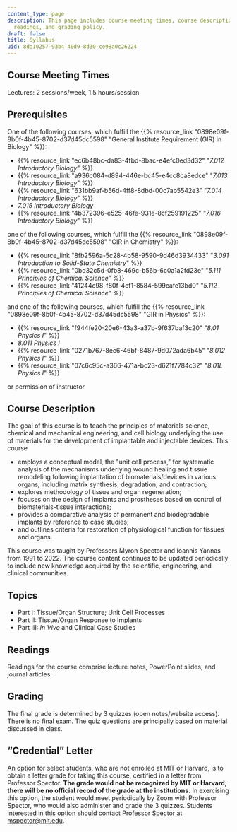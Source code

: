 ```yaml
---
content_type: page
description: This page includes course meeting times, course description, prerequisites,
  readings, and grading policy.
draft: false
title: Syllabus
uid: 8da10257-93b4-40d9-8d30-ce98a0c26224
---
```

## Course Meeting Times

Lectures: 2 sessions/week, 1.5 hours/session

## Prerequisites

One of the following courses, which fulfill the {{% resource_link "0898e09f-8b0f-4b45-8702-d37d45dc5598" "General Institute Requirement (GIR) in Biology" %}}:

- {{% resource_link "ec6b48bc-da83-4fbd-8bac-e4efc0ed3d32" "*7.012 Introductory Biology*" %}}
- {{% resource_link "a936c084-d894-446e-bc45-e4cc8ca8edce" "*7.013 Introductory Biology*" %}}
- {{% resource_link "631bb9af-b56d-4ff8-8dbd-00c7ab5542e3" "*7.014 Introductory Biology*" %}}
- *7.015 Introductory Biology*
- {{% resource_link "4b372396-e525-46fe-931e-8cf259191225" "*7.016 Introductory Biology*" %}}

one of the following courses, which fulfill the {{% resource_link "0898e09f-8b0f-4b45-8702-d37d45dc5598" "GIR in Chemistry" %}}:

- {{% resource_link "8fb2596a-5c28-4b58-9590-9d46d3934433" "*3.091 Introduction to Solid-State Chemistry*" %}}
- {{% resource_link "0bd32c5d-0fb8-469c-b56b-6c0a1a2fd23e" "*5.111 Principles of Chemical Science*" %}}
- {{% resource_link "41244c98-f80f-4ef1-8584-599cafe13bd0" "*5.112 Principles of Chemical Science*" %}}

and one of the following courses, which fulfill the {{% resource_link "0898e09f-8b0f-4b45-8702-d37d45dc5598" "GIR in Physics" %}}:

- {{% resource_link "f944fe20-20e6-43a3-a37b-9f637baf3c20" "*8.01 Physics I*" %}}
- *8.011 Physics I*
- {{% resource_link "0271b767-8ec6-46bf-8487-9d072ada6b45" "*8.012 Physics I*" %}}
- {{% resource_link "07c6c95c-a366-471a-bc23-d621f7784c32" "*8.01L Physics I*" %}}

or permission of instructor

## Course Description

The goal of this course is to teach the principles of materials science, chemical and mechanical engineering, and cell biology underlying the use of materials for the development of implantable and injectable devices. This course 

- employs a conceptual model, the "unit cell process," for systematic analysis of the mechanisms underlying wound healing and tissue remodeling following implantation of biomaterials/devices in various organs, including matrix synthesis, degradation, and contraction;
- explores methodology of tissue and organ regeneration;
- focuses on the design of implants and prostheses based on control of biomaterials-tissue interactions;
- provides a comparative analysis of permanent and biodegradable implants by reference to case studies;
- and outlines criteria for restoration of physiological function for tissues and organs.

This course was taught by Professors Myron Spector and Ioannis Yannas from 1991 to 2022. The course content continues to be updated periodically to include new knowledge acquired by the scientific, engineering, and clinical communities.

## Topics

- Part I: Tissue/Organ Structure; Unit Cell Processes
- Part II: Tissue/Organ Response to Implants
- Part III: *In Vivo* and Clinical Case Studies

## Readings

Readings for the course comprise lecture notes, PowerPoint slides, and journal articles. 

## Grading

The final grade is determined by 3 quizzes (open notes/website access). There is no final exam. The quiz questions are principally based on material discussed in class.

## “Credential” Letter

An option for select students, who are not enrolled at MIT or Harvard, is to obtain a letter grade for taking this course, certified in a letter from Professor Spector. **The grade would not be recognized by MIT or Harvard; there will be no official record of the grade at the institutions.** In exercising this option, the student would meet periodically by Zoom with Professor Spector, who would also administer and grade the 3 quizzes. Students interested in this option should contact Professor Spector at mspector@mit.edu.